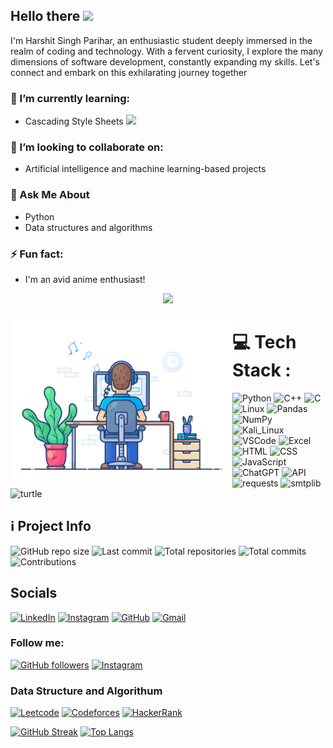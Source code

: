 ## Hello there <img src="https://media.giphy.com/media/mGcNjsfWAjY5AEZNw6/giphy.gif" width="50">

I'm Harshit Singh Parihar, an enthusiastic student deeply immersed in the realm of coding and technology. With a fervent curiosity, I explore the many dimensions of software development, constantly expanding my skills. Let's connect and embark on this exhilarating journey together
### 🌱 I’m currently learning:
- Cascading Style Sheets <img src="https://media.giphy.com/media/WUlplcMpOCEmTGBtBW/giphy.gif" width="60">

### 👯 I’m looking to collaborate on:
- Artificial intelligence and machine learning-based projects

### 💬 Ask Me About

- Python
- Data structures and algorithms


### ⚡ Fun fact:
- I'm an avid anime enthusiast!

<!--
**Harxhit/Harxhit** is a ✨ _special_ ✨ repository because its README.md (this file) appears on your GitHub profile.

Here are some ideas to get you started:

- 🔭 I’m currently working on ...
- 🌱 I’m currently learning ....
- 👯 I’m looking to collaborate on ...
- 🤔 I’m looking for help with ...
- 💬 Ask me about ...
- 📫 How to reach me: @harxhitttt
- 😄 Pronouns: ...
- ⚡ Fun fact: ...
-->

<p align="center">
    <img src="https://komarev.com/ghpvc/?username=Harxhit&label=Profile%20views&color=0e75b6&style=for-the-badge">
</p>

<div align="left">
  <a href="https://api.daily.dev/get?r=SupianIDz" target="_blank">
    <img
      width="355"
      align="left"
      src="https://raw.githubusercontent.com/SupianIDz/SupianIDz/main/coding.gif"
    />
  </a>
</div> 




 # 💻 Tech Stack :


![Python](https://img.shields.io/badge/Python-3776AB?style=for-the-badge&logo=python&logoColor=white)
![C++](https://img.shields.io/badge/C%2B%2B-00599C?style=for-the-badge&logo=c%2B%2B&logoColor=white)
![C](https://img.shields.io/badge/C-00599C?style=for-the-badge&logo=c&logoColor=white)
![Linux](https://img.shields.io/badge/Linux-FCC624?style=for-the-badge&logo=linux&logoColor=black)
![Pandas](https://img.shields.io/badge/pandas-150458?style=for-the-badge&logo=pandas&logoColor=white)
![NumPy](https://img.shields.io/badge/NumPy-013243?style=for-the-badge&logo=numpy&logoColor=white)
![Kali_Linux](https://img.shields.io/badge/Kali_Linux-557C94?style=for-the-badge&logo=kali-linux&logoColor=white)
![VSCode](https://img.shields.io/badge/VSCode-0078D4?style=for-the-badge&logo=visual%20studio%20code&logoColor=white)
![Excel](https://img.shields.io/badge/Microsoft_Excel-217346?style=for-the-badge&logo=microsoft-excel&logoColor=white)
![HTML](https://img.shields.io/badge/HTML-E34F26?style=for-the-badge&logo=html5&logoColor=white)
![CSS](https://img.shields.io/badge/CSS-1572B6?style=for-the-badge&logo=css3&logoColor=white)
![JavaScript](https://img.shields.io/badge/JavaScript-F7DF1E?style=for-the-badge&logo=javascript&logoColor=323330)
![ChatGPT](https://img.shields.io/badge/ChatGPT-10a37f?style=for-the-badge&logo=openai&logoColor=white)
![API](https://img.shields.io/badge/API-FF6F00?style=for-the-badge&logo=api&logoColor=white)
![requests](https://img.shields.io/badge/requests-3776AB?style=for-the-badge&logo=python&logoColor=white)
![smtplib](https://img.shields.io/badge/smtplib-3776AB?style=for-the-badge&logo=python&logoColor=white)
![turtle](https://img.shields.io/badge/turtle-32CD32?style=for-the-badge&logo=python&logoColor=white)







## ℹ️ Project Info

<div>
    <img alt="GitHub repo size" src="https://img.shields.io/github/repo-size/Harxhit/Harxhit?color=181717&logo=github&style=for-the-badge&logoColor=white&cachebust=1">
    <img alt="Last commit" src="https://img.shields.io/github/last-commit/Harxhit/Harxhit?color=F05032&logo=git&style=for-the-badge&logoColor=white&cachebust=1">
    <img alt="Total repositories" src="https://img.shields.io/badge/total%20repositories-39-blue?style=for-the-badge&logo=github&logoColor=white&cachebust=1">
    <img alt="Total commits" src="https://img.shields.io/badge/total%20commits-230-green?style=for-the-badge&logo=github&logoColor=white&cachebust=1">
    <img alt="Contributions" src="https://img.shields.io/badge/contributions-1234-blueviolet?style=for-the-badge&logo=github&logoColor=white&cachebust=1">
</div>









## Socials
[![LinkedIn](https://img.shields.io/badge/-LinkedIn-blue?style=flat-square&logo=linkedin&logoColor=white&link=https://www.linkedin.com/me?trk=p_mwlite_profile_self-secondary_nav)](https://www.linkedin.com/me?trk=p_mwlite_profile_self-secondary_nav)
[![Instagram](https://img.shields.io/badge/-Instagram-E4405F?style=flat-square&logo=instagram&logoColor=white&link=https://www.instagram.com/harxhitttt/)](https://www.instagram.com/harxhitttt/)
[![GitHub](https://img.shields.io/badge/-GitHub-181717?style=flat-square&logo=github&link=https://github.com/Harxhit)](https://github.com/Harxhit)
[![Gmail](https://img.shields.io/badge/Gmail-harsxit04@gmail.com-D14836?style=flat-square&logo=gmail&logoColor=white)](mailto:harsxit04@gmail.com)



### Follow me:

[![GitHub followers](https://img.shields.io/github/followers/Harxhit.svg?style=social&label=Follow&maxAge=2592000)](https://github.com/Harxhit?tab=followers)
[![Instagram](https://img.shields.io/badge/-Instagram-E4405F?style=flat-square&logo=instagram&logoColor=white&link=https://www.instagram.com/harxhitttt/)](https://www.instagram.com/harxhitttt/)
### Data Structure and Algorithum 
[![Leetcode](https://img.shields.io/badge/-Leetcode-FFA116?style=flat-square&logo=leetcode&logoColor=white&link=https://leetcode.com/Harxhit/)](https://leetcode.com/Harxhit/)
[![Codeforces](https://img.shields.io/badge/-Codeforces-1F8ACB?style=flat-square&logo=codeforces&logoColor=white&link=https://codeforces.com/profile/harshitttt)](https://codeforces.com/profile/harshitttt)
[![HackerRank](https://img.shields.io/badge/-HackerRank-2EC866?style=flat-square&logo=hackerrank&logoColor=white&link=https://www.hackerrank.com/profile/harsxit04)](https://www.hackerrank.com/profile/harsxit04)


[![GitHub Streak](http://github-readme-streak-stats.herokuapp.com?user=Harxhit&theme=dark&background=000000)](https://git.io/streak-stats)
[![Top Langs](https://github-readme-stats.vercel.app/api/top-langs/?username=Harxhit&layout=compact)](https://github.com/anuraghazra/github-readme-stats)


